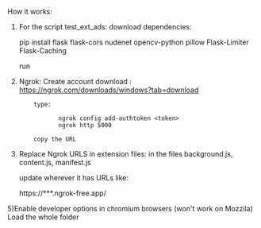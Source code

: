 How it works:

1) For the script test_ext_ads:
     download dependencies: 
	
	pip install flask flask-cors nudenet opencv-python pillow Flask-Limiter Flask-Caching
     
	 run
   
2) Ngrok:
          Create account
          download : https://ngrok.com/downloads/windows?tab=download

           type:

                  ngrok config add-authtoken <token>
                  ngrok http 5000

           copy the URL
   
4) Replace Ngrok URLS in extension files: in the files background.js, content.js, manifest.js

   update wherever it has URLs like:
	
	 https://***.ngrok-free.app/

5)Enable developer options in chromium browsers (won't work on Mozzila)
	Load the whole folder

